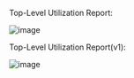Top-Level Utilization Report:

![image](https://github.com/user-attachments/assets/8f67ea6b-2e76-43cd-8ea5-3138a032a2fd)

Top-Level Utilization Report(v1):

![image](https://github.com/user-attachments/assets/344f7a01-e736-4a14-820c-6168bd966384)

